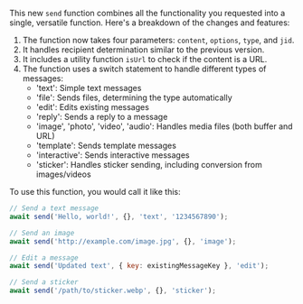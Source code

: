 This new `send` function combines all the functionality you requested into a single, versatile function. Here's a breakdown of the changes and features:

1. The function now takes four parameters: `content`, `options`, `type`, and `jid`.
2. It handles recipient determination similar to the previous version.
3. It includes a utility function `isUrl` to check if the content is a URL.
4. The function uses a switch statement to handle different types of messages:
   - 'text': Simple text messages
   - 'file': Sends files, determining the type automatically
   - 'edit': Edits existing messages
   - 'reply': Sends a reply to a message
   - 'image', 'photo', 'video', 'audio': Handles media files (both buffer and URL)
   - 'template': Sends template messages
   - 'interactive': Sends interactive messages
   - 'sticker': Handles sticker sending, including conversion from images/videos

To use this function, you would call it like this:

```javascript
// Send a text message
await send('Hello, world!', {}, 'text', '1234567890');

// Send an image
await send('http://example.com/image.jpg', {}, 'image');

// Edit a message
await send('Updated text', { key: existingMessageKey }, 'edit');

// Send a sticker
await send('/path/to/sticker.webp', {}, 'sticker');
```
